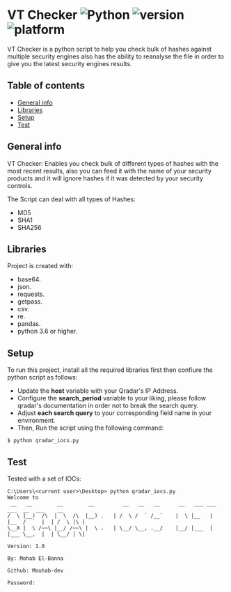 # VT Checker ![Python](https://img.shields.io/badge/-Python-black?style=flat&logo=Python) ![version](https://img.shields.io/badge/version-v1.0-blueviolet) ![platform](https://img.shields.io/badge/platform-windows%20%7C%20macos%20%7C%20linux-green)

VT Checker is a python script to help you check bulk of hashes against multiple security engines also has the ability to reanalyse the file
in order to give you the latest security engines results.

## Table of contents
* [General info](#general-info)
* [Libraries](#libraries)
* [Setup](#setup)
* [Test](#test)

## General info
VT Checker: Enables you check bulk of different types of hashes with the most recent results, also you can feed it with
the name of your security products and it will ignore hashes if it was detected by your security controls.

The Script can deal with all types of Hashes:
* MD5
* SHA1
* SHA256

## Libraries
Project is created with:
* base64.
* json.
* requests.
* getpass.
* csv.
* re.
* pandas.
* python 3.6 or higher.

## Setup
To run this project, install all the required libraries first then confiure the python script as follows:

* Update the **host** variable with your Qradar's IP Address.
* Configure the **search_period** variable to your liking, please follow qradar's documentation in order not to break the search query.
* Adjust **each search query** to your corresponding field name in your environment.
* Then, Run the script using the following command:

```
$ python qradar_iocs.py
```

## Test

Tested with a set of IOCs:

```
C:\Users\<current user>\Desktop> python qradar_iocs.py
Welcome to 
 __   __        __        __         __   __   __      __   ___ ___  ___  __  ___    __       
/  \ |__)  /\  |  \  /\  |__) .   | /  \ /  ` /__`    |  \ |__   |  |__  /  `  |  | /  \ |\ |
\__X |  \ /~~\ |__/ /~~\ |  \ .   | \__/ \__, .__/    |__/ |___  |  |___ \__,  |  | \__/ | \|
                                                                                 Version: 1.0
                                                                           By: Mohab El-Banna
                                                                           Github: Mouhab-dev
                                                                           
Password:
```




